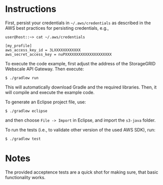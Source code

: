 # Instructions

First, persist your credentials in `~/.aws/credentials` as described in the AWS best practices for persisting credentials, e.g.,
```
user@host::~> cat ~/.aws/credentials

[my_profile]
aws_access_key_id = 3LXXXXXXXXXXXX
aws_secret_access_key = nuPXXXXXXXXXXXXXXXXXXXXX
```
To execute the code example, first adjust the address of the StorageGRID Webscale API Gateway. Then execute:
```
$ ./gradlew run
```
This will automatically download Gradle and the required libraries. Then, it will compile and execute the example code.

To generate an Eclipse project file, use:
```
$ ./gradlew eclipse
```
and then choose `File -> Import` in Eclipse, and import the `s3-java` folder.

To run the tests (i.e., to validate other version of the used AWS SDK), run:
```
$ ./gradlew test
```

# Notes

The provided acceptence tests are a quick shot for making sure, that basic functionality works.

